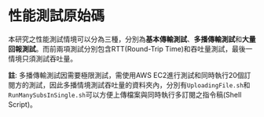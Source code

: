 # 性能測試原始碼
本研究之性能測試情境可以分為三種，分別為**基本傳輸測試**、**多播傳輸測試**和**大量回報測試**。而前兩項測試分別包含RTT(Round-Trip Time)和吞吐量測試，最後一情境只須測試吞吐量。

**註**: 多播傳輸測試因需要極限測試，需使用AWS EC2進行測試和同時執行20個訂閱方的測試，因此多播情境測試吞吐量的資料夾內，分別有`UploadingFile.sh`和`RunManySubsInSingle.sh`可以方便上傳檔案與同時執行多訂閱之指令稿(Shell Script)。